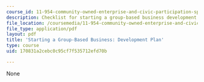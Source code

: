 ```yaml
---
course_id: 11-954-community-owned-enterprise-and-civic-participation-spring-2005
description: Checklist for starting a group-based business development plan.
file_location: /coursemedia/11-954-community-owned-enterprise-and-civic-participation-spring-2005/170831a2cebc0c95cf7f535712efd70b_appendix4.pdf
file_type: application/pdf
layout: pdf
title: 'Starting a Group-Based Business: Development Plan'
type: course
uid: 170831a2cebc0c95cf7f535712efd70b

---
```

None